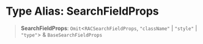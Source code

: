 # Type Alias: SearchFieldProps

> **SearchFieldProps**: `Omit`\<`RACSearchFieldProps`, `"className"` \| `"style"` \| `"type"`\> & `BaseSearchFieldProps`
